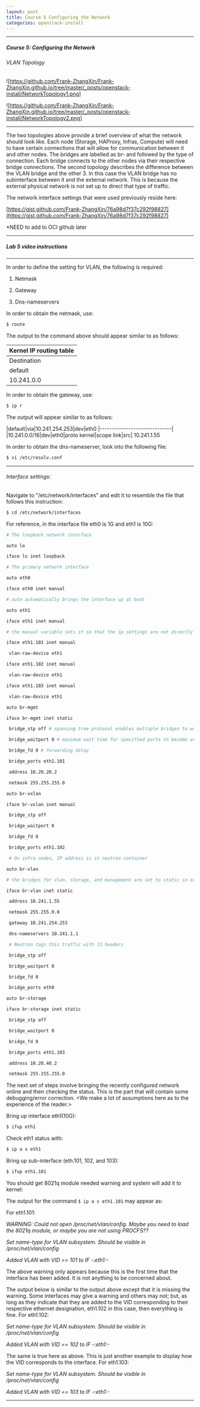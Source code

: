 ```yaml
---
layout: post
title: Course 5 Configuring the Network
categories: openstack-install
---
```


* * *

##### Course 5: Configuring the Network #

###### VLAN Topology #

![https://github.com/Frank-ZhangXin/Frank-ZhangXin.github.io/tree/master/_posts/openstack-install/NetworkTopology1.png]

![https://github.com/Frank-ZhangXin/Frank-ZhangXin.github.io/tree/master/_posts/openstack-install/NetworkTopology2.png]

***

The two topologies above provide a brief overview of what the network should look like. Each node (Storage, HAProxy, Infras, Compute) will need to have certain connections that will allow for communication between it and other nodes. The bridges are labelled as br- and followed by the type of connection. Each bridge connects to the other nodes via their respective bridge connections. The second topology describes the difference between the VLAN bridge and the other 3. In this case the VLAN bridge has no subinterface between it and the external network. This is because the external physical network is not set up to direct that type of traffic.

The network interface settings that were used previously reside here:

[https://gist.github.com/Frank-ZhangXin/76a98d7f37c292f98827](https://gist.github.com/Frank-ZhangXin/76a98d7f37c292f98827)

*NEED to add to OCI github later

* * *

##### Lab 5 video instructions #

* * *

In order to define the setting for VLAN, the following is required:

1. Netmask

2. Gateway

3. Dns-nameservers

In order to obtain the netmask, use:

```sh
$ route
```

The output to the command above should appear similar to as follows:

|Kernel IP routing table|
|----------------------------------|
|Destination  | Gateway  | Genmask  |  Flags  |  Metric  |  Ref |  Use  | Iface|
|default|10.241.254.253|0.0.0.0|UG|0|0|0|eth0|
|10.241.0.0|*|255.255.0.0|U|0|0|0|eth0|

In order to obtain the gateway, use:

```sh
$ ip r
```

The output will appear similar to as follows:


|default|via|10.241.254.253|dev|eth0
|------------------------------|
|10.241.0.0/16|dev|eth0|proto kernel|scope link|src| 10.241.1.55

  

In order to obtain the dns-nameserver, look into the following file:

```sh
$ vi /etc/resolv.conf
```

* * *

###### Interface settings: #

Navigate to "/etc/network/interfaces" and edit it to resemble the file that follows this instruction:

```sh
$ cd /etc/network/interfaces
```
  

For reference, in the interface file eth0 is 1G and eth1 is 10G:

```sh
# The loopback network interface

auto lo

iface lo inet loopback

# The primary network interface

auto eth0

iface eth0 inet manual

# auto automatically brings the interface up at boot

auto eth1

iface eth1 inet manual

# the manual variable sets it so that the ip settings are not directly configured here, but rather will # be configured by external scripts or files

iface eth1.101 inet manual

 vlan-raw-device eth1

iface eth1.102 inet manual

 vlan-raw-device eth1

iface eth1.103 inet manual

 vlan-raw-device eth1

auto br-mgmt

iface br-mgmt inet static

 bridge_stp off # spanning tree protocol enables multiple bridges to work together

 bridge_waitport 0 # maximum wait time for specified ports to become available

 bridge_fd 0 # forwarding delay

 bridge_ports eth1.101

 address 10.20.20.2

 netmask 255.255.255.0

auto br-vxlan

iface br-vxlan inet manual

 bridge_stp off

 bridge_waitport 0

 bridge_fd 0

 bridge_ports eth1.102

 # On infra nodes, IP address is in neutron container

auto br-vlan

# the bridges for vlan, storage, and management are set to static in order to make their definitions # unchangeable by scripts and or

iface br-vlan inet static

 address 10.241.1.55

 netmask 255.255.0.0

 gateway 10.241.254.253

 dns-nameservers 10.241.1.1

 # Neutron tags this traffic with l3 headers

 bridge_stp off

 bridge_waitport 0

 bridge_fd 0

 bridge_ports eth0

auto br-storage

iface br-storage inet static

 bridge_stp off

 bridge_waitport 0

 bridge_fd 0

 bridge_ports eth1.103

 address 10.20.40.2

 netmask 255.255.255.0
```

The next set of steps involve bringing the recently configured network online and then checking the status. This is the part that will contain some debugging/error correction. &lt;We make a lot of assumptions here as to the experience of the reader.&gt;

Bring up interface eth1(10G):

```sh
$ ifup eth1
```

Check eth1 status with:

```sh
$ ip a s eth1
```

Bring up sub-interface (eth.101, 102, and 103):

```sh
$ ifup eth1.101
```

You should get 8021q module needed warning and system will add it to kernel:

  

The output for the command ``` $ ip a s eth1.101 ``` may appear as: 

For eth1.101:


*WARNING: Could not open /proc/net/vlan/config. Maybe you need to load the 8021q module, or maybe you are not using PROCFS??*

*Set name-type for VLAN subsystem. Should be visible in /proc/net/vlan/config*

*Added VLAN with VID == 101 to IF -:eth1:-*

The above warning only appears because this is the first time that the interface has been added. It is not anything to be concerned about.

  

The output below is similar to the output above except that it is missing the warning. Some interfaces may give a warning and others may not; but, as long as they indicate that they are added to the VID corresponding to their respective ethernet designation, eth1.102 in this case, then everything is fine. For eth1.102:

*Set name-type for VLAN subsystem. Should be visible in /proc/net/vlan/config*

*Added VLAN with VID == 102 to IF -:eth1:-*

  
  

The same is true here as above. This is just another example to display how the VID corresponds to the interface. For eth1.103:

*Set name-type for VLAN subsystem. Should be visible in /proc/net/vlan/config*

*Added VLAN with VID == 103 to IF -:eth1:-*

* * *
